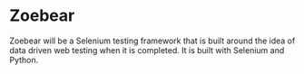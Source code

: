 # Zoebear
Zoebear will be a Selenium testing framework that is built around the idea of data driven web testing when it is completed.  It is built with Selenium and Python.
